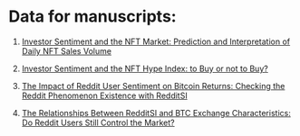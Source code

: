 # Data for manuscripts:

1. [Investor Sentiment and the NFT Market: Prediction and Interpretation of Daily NFT Sales Volume](https://github.com/Bakibak/Data/blob/main/Data.xlsx)
   
2. [Investor Sentiment and the NFT Hype Index: to Buy or not to Buy?](https://github.com/Bakibak/Data/blob/main/Data_NFT_Hype_Index.xlsx)

3. [The Impact of Reddit User Sentiment on Bitcoin Returns: Checking the Reddit Phenomenon Existence with RedditSI](https://github.com/Bakibak/Data/blob/main/Data_RedditSI.xlsx)

4. [The Relationships Between RedditSI and BTC Exchange Characteristics: Do Reddit Users Still Control the Market?](https://github.com/Bakibak/Data/blob/main/Data_RedditSI.xlsx)
